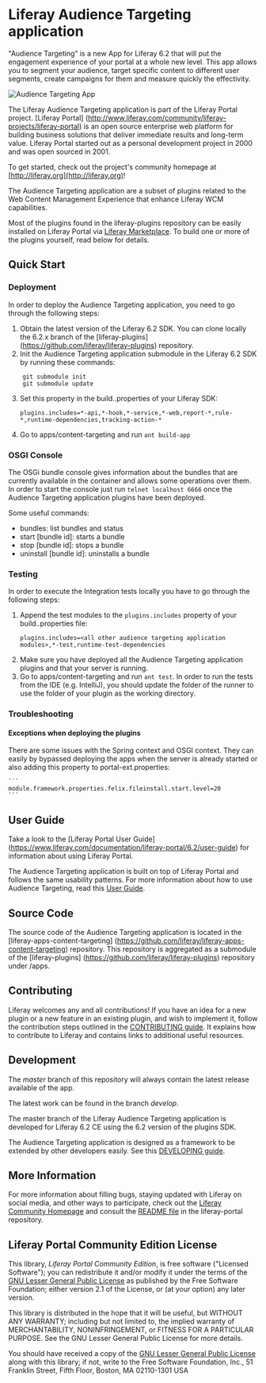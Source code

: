 # Liferay Audience Targeting application

"Audience Targeting” is a new App for Liferay 6.2 that will put the engagement
 experience of your portal at a whole new level. This app allows you to segment
 your audience, target specific content to different user segments, create 
 campaigns for them and measure quickly the effectivity.

![Audience Targeting App](https://raw.githubusercontent.com/liferay/liferay-apps-content-targeting/master/audience_targeting_icon.png) 

The Liferay Audience Targeting application is part of the Liferay Portal
project.
[Liferay Portal]
(http://www.liferay.com/community/liferay-projects/liferay-portal) is an
open source enterprise web platform for building business solutions that deliver
immediate results and long-term value. Liferay Portal started out as a personal
development project in 2000 and was open sourced in 2001.

To get started, check out the project's community homepage at
[http://liferay.org](http://liferay.org)!

The Audience Targeting application are a subset of plugins related to the Web
Content Management Experience that enhance Liferay WCM capabilities.

Most of the plugins found in the liferay-plugins repository can be easily
installed on Liferay Portal via [Liferay
Marketplace](http://liferay.com/marketplace). To build one or more of the
plugins yourself, read below for details.

## Quick Start

### Deployment

In order to deploy the Audience Targeting application, you need to go through
the following steps:

1. Obtain the latest version of the Liferay 6.2 SDK. You can clone locally the
6.2.x branch of the [liferay-plugins]
(https://github.com/liferay/liferay-plugins) repository.
2. Init the Audience Targeting application submodule in the Liferay 6.2 SDK by
running these commands:
```
	git submodule init
	git submodule update
```
3. Set this property in the build.<username>.properties of your Liferay SDK:
	```
	plugins.includes=*-api,*-hook,*-service,*-web,report-*,rule-*,runtime-dependencies,tracking-action-*
	```
4. Go to apps/content-targeting and run `ant build-app`

### OSGI Console

The OSGi bundle console gives information about the bundles that are currently
 available in the container and allows some operations over them. In order to
 start the console just run `telnet localhost 6666` once the Audience Targeting
 application plugins have been deployed.

Some useful commands:

* bundles: list bundles and status
* start [bundle id]: starts a bundle
* stop [bundle id]: stops a bundle
* uninstall [bundle id]: uninstalls a bundle

### Testing

In order to execute the Integration tests locally you have to go through the
following steps:

1. Append the test modules to the `plugins.includes` property of your
build.<username>.properties file:
	```
	plugins.includes=<all other audience targeting application modules>,*-test,runtime-test-dependencies
	```
2. Make sure you have deployed all the Audience Targeting application plugins
and that your server is running.
3. Go to apps/content-targeting and run `ant test`. In order to run the tests
from the IDE (e.g. IntelliJ), you should update the
folder of the runner to use the folder of your plugin as the working directory.

### Troubleshooting

#### Exceptions when deploying the plugins

There are some issues with the Spring context and OSGI context. They can easily
by bypassed deploying the apps when the server is already started or also adding
this property to portal-ext.properties:

	```
	module.framework.properties.felix.fileinstall.start.level=20
	```

## User Guide

Take a look to the [Liferay Portal User Guide]
(https://www.liferay.com/documentation/liferay-portal/6.2/user-guide) for
information about using Liferay Portal.

The Audience Targeting application is built on top of Liferay Portal and follows
the same usability patterns. For more information about how to use Audience
Targeting, read this [User Guide](USING.markdown).

## Source Code

The source code of the Audience Targeting application is located in the
[liferay-apps-content-targeting]
(https://github.com/liferay/liferay-apps-content-targeting) repository. This
repository is aggregated as a submodule of the [liferay-plugins]
(https://github.com/liferay/liferay-plugins) repository under /apps.

## Contributing

Liferay welcomes any and all contributions! If you have an idea for a new plugin
or a new feature in an existing plugin, and wish to implement it, follow the
contribution steps outlined in the [CONTRIBUTING
guide](CONTRIBUTING.markdown).
It explains how to contribute to Liferay and contains links to additional useful
resources.

## Development

The *master* branch of this repository will always contain the latest release
available of the app.

The latest work can be found in the branch *develop*.

The master branch of the Liferay Audience Targeting application is developed for
Liferay 6.2 CE using the 6.2 version of the plugins SDK.

The Audience Targeting application is designed as a framework to be extended by
other developers easily. See this [DEVELOPING guide](DEVELOPING.markdown).

## More Information

For more information about filling bugs, staying updated with Liferay on social
media, and other ways to participate, check out the [Liferay Community
Homepage](http://liferay.org) and consult the [README
file](https://github.com/liferay/liferay-portal/blob/master/README.markdown) in
the liferay-portal repository.

## Liferay Portal Community Edition License

This library, *Liferay Portal Community Edition*, is free software ("Licensed
Software"); you can redistribute it and/or modify it under the terms of the [GNU
Lesser General Public License](http://www.gnu.org/licenses/lgpl-2.1.html) as
published by the Free Software Foundation; either version 2.1 of the License, or
(at your option) any later version.

This library is distributed in the hope that it will be useful, but WITHOUT ANY
WARRANTY; including but not limited to, the implied warranty of MERCHANTABILITY,
NONINFRINGEMENT, or FITNESS FOR A PARTICULAR PURPOSE. See the GNU Lesser General
Public License for more details.

You should have received a copy of the [GNU Lesser General Public
License](http://www.gnu.org/licenses/lgpl-2.1.html) along with this library; if
not, write to the Free Software Foundation, Inc., 51 Franklin Street, Fifth
Floor, Boston, MA 02110-1301 USA
